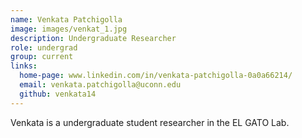 ```yaml
---
name: Venkata Patchigolla
image: images/venkat_1.jpg
description: Undergraduate Researcher
role: undergrad
group: current
links:
  home-page: www.linkedin.com/in/venkata-patchigolla-0a0a66214/
  email: venkata.patchigolla@uconn.edu 
  github: venkata14
---
```


Venkata is a undergraduate student researcher in the EL GATO Lab.